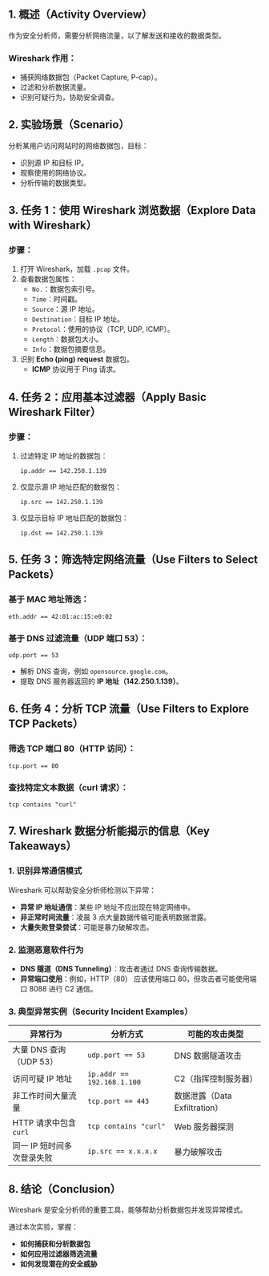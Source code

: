 # 

## 1. 概述（Activity Overview）
作为安全分析师，需要分析网络流量，以了解发送和接收的数据类型。

### **Wireshark 作用：**
- 捕获网络数据包（Packet Capture, P-cap）。
- 过滤和分析数据流量。
- 识别可疑行为，协助安全调查。

## 2. **实验场景（Scenario）**
分析某用户访问网站时的网络数据包，目标：
- 识别源 IP 和目标 IP。
- 观察使用的网络协议。
- 分析传输的数据类型。

## 3. **任务 1：使用 Wireshark 浏览数据（Explore Data with Wireshark）**

### **步骤：**
1. 打开 Wireshark，加载 `.pcap` 文件。
2. 查看数据包属性：
   - `No.`：数据包索引号。
   - `Time`：时间戳。
   - `Source`：源 IP 地址。
   - `Destination`：目标 IP 地址。
   - `Protocol`：使用的协议（TCP, UDP, ICMP）。
   - `Length`：数据包大小。
   - `Info`：数据包摘要信息。
3. 识别 **Echo (ping) request** 数据包。
   - **ICMP** 协议用于 Ping 请求。

## 4. **任务 2：应用基本过滤器（Apply Basic Wireshark Filter）**

### **步骤：**
1. 过滤特定 IP 地址的数据包：
   ```
   ip.addr == 142.250.1.139
   ```
2. 仅显示源 IP 地址匹配的数据包：
   ```
   ip.src == 142.250.1.139
   ```
3. 仅显示目标 IP 地址匹配的数据包：
   ```
   ip.dst == 142.250.1.139
   ```

## 5. **任务 3：筛选特定网络流量（Use Filters to Select Packets）**

### **基于 MAC 地址筛选：**
```
eth.addr == 42:01:ac:15:e0:02
```

### **基于 DNS 过滤流量（UDP 端口 53）：**
```
udp.port == 53
```

- 解析 DNS 查询，例如 `opensource.google.com`。
- 提取 DNS 服务器返回的 **IP 地址（142.250.1.139）**。

## 6. **任务 4：分析 TCP 流量（Use Filters to Explore TCP Packets）**

### **筛选 TCP 端口 80（HTTP 访问）：**
```
tcp.port == 80
```

### **查找特定文本数据（curl 请求）：**
```
tcp contains "curl"
```

## 7. **Wireshark 数据分析能揭示的信息（Key Takeaways）**

### **1. 识别异常通信模式**
Wireshark 可以帮助安全分析师检测以下异常：
- **异常 IP 地址通信**：某些 IP 地址不应出现在特定网络中。
- **非正常时间流量**：凌晨 3 点大量数据传输可能表明数据泄露。
- **大量失败登录尝试**：可能是暴力破解攻击。

### **2. 监测恶意软件行为**
- **DNS 隧道（DNS Tunneling）**：攻击者通过 DNS 查询传输数据。
- **异常端口使用**：例如，HTTP（80） 应该使用端口 80，但攻击者可能使用端口 8088 进行 C2 通信。

### **3. 典型异常实例（Security Incident Examples）**

| **异常行为** | **分析方式** | **可能的攻击类型** |
|-------------|-------------|----------------|
| 大量 DNS 查询（UDP 53） | `udp.port == 53` | DNS 数据隧道攻击 |
| 访问可疑 IP 地址 | `ip.addr == 192.168.1.100` | C2（指挥控制服务器）|
| 非工作时间大量流量 | `tcp.port == 443` | 数据泄露（Data Exfiltration）|
| HTTP 请求中包含 `curl` | `tcp contains "curl"` | Web 服务器探测 |
| 同一 IP 短时间多次登录失败 | `ip.src == x.x.x.x` | 暴力破解攻击 |

## 8. **结论（Conclusion）**

Wireshark 是安全分析师的重要工具，能够帮助分析数据包并发现异常模式。

通过本次实验，掌握：
- **如何捕获和分析数据包**
- **如何应用过滤器筛选流量**
- **如何发现潜在的安全威胁**



